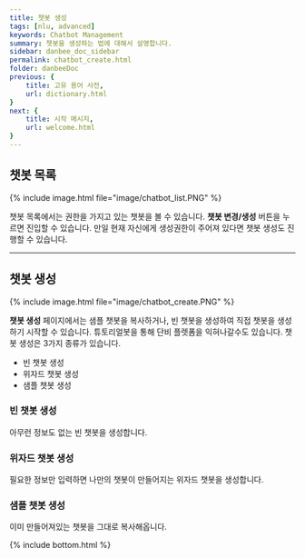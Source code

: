 ```yaml
---
title: 챗봇 생성
tags: [nlu, advanced]
keywords: Chatbot Management
summary: 챗봇을 생성하는 법에 대해서 설명합니다.
sidebar: danbee_doc_sidebar
permalink: chatbot_create.html
folder: danbeeDoc
previous: {
    title: 고유 용어 사전,
    url: dictionary.html
}
next: {
    title: 시작 메시지,
    url: welcome.html
}
---
```


## 챗봇 목록

{% include image.html file="image/chatbot_list.PNG" %}

챗봇 목록에서는 권한을 가지고 있는 챗봇을 볼 수 있습니다. **챗봇 변경/생성** 버튼을 누르면 진입할 수 있습니다. 만일 현재 자신에게 생성권한이 주어져 있다면 챗봇 생성도 진행할 수 있습니다. 

--------------

## 챗봇 생성

{% include image.html file="image/chatbot_create.PNG" %}

**챗봇 생성** 페이지에서는 샘플 챗봇을 복사하거나, 빈 챗봇을 생성하여 직접 챗봇을 생성하기 시작할 수 있습니다. 튜토리얼봇을 통해 단비 플렛폼을 익혀나갈수도 있습니다. 챗봇 생성은 3가지 종류가 있습니다.

 - 빈 챗봇 생성
 - 위자드 챗봇 생성
 - 샘플 챗봇 생성

### 빈 챗봇 생성

아무런 정보도 없는 빈 챗봇을 생성합니다.

### 위자드 챗봇 생성

필요한 정보만 입력하면 나만의 챗봇이 만들어지는 위자드 챗봇을 생성합니다.

### 샘플 챗봇 생성

이미 만들어져있는 챗봇을 그대로 복사해옵니다.



{% include bottom.html %}






